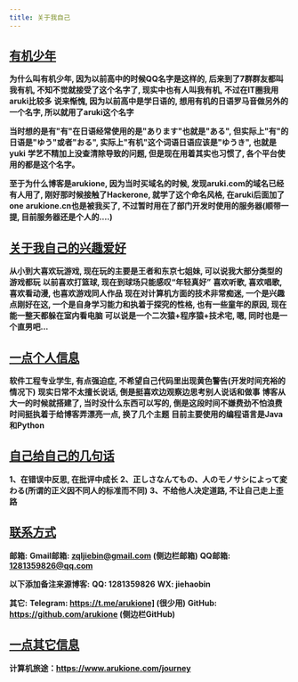 ```yaml
---
title: 关于我自己
---
```


## [**有机少年**](#有机少年)

**为什么叫有机少年, 因为以前高中的时候QQ名字是这样的, 后来到了7群群友都叫我有机, 不知不觉就接受了这个名字了, 现实中也有人叫我有机, 不过在IT圈我用aruki比较多**
**说来惭愧, 因为以前高中是学日语的, 想用有机的日语罗马音做另外的一个名字, 所以就用了aruki这个名字**

**当时想的是有"有"在日语经常使用的是"あります"也就是"ある", 但实际上"有"的日语是"ゆう"或者"おる", 实际上"有机"这个词语日语应该是"ゆうき", 也就是yuki**
**学艺不精加上没查清除导致的问题, 但是现在用着其实也习惯了, 各个平台使用的都是这个名字。**

**至于为什么博客是arukione, 因为当时买域名的时候, 发现aruki.com的域名已经有人用了, 刚好那时候接触了Hackerone, 就学了这个命名风格, 在aruki后面加了one**
**arukione.cn也是被我买了, 不过暂时用在了部门开发时使用的服务器(顺带一提, 目前服务器还是个人的....)**

## [**关于我自己的兴趣爱好**](#关于我自己的兴趣爱好)

**从小到大喜欢玩游戏, 现在玩的主要是王者和东京七姐妹, 可以说我大部分类型的游戏都玩**
**以前喜欢打篮球, 现在到球场只能感叹“年轻真好”**
**喜欢听歌, 喜欢唱歌, 喜欢看动漫, 也喜欢游戏同人作品**
**现在对计算机方面的技术非常痴迷, 一个是兴趣点刚好在这, 一个是自身学习能力和执着于探究的性格, 也有一些童年的原因, 现在能一整天都躲在室内看电脑**
**可以说是一个二次猿+程序猿+技术宅, 嗯, 同时也是一个直男吧...**

## [**一点个人信息**](#一点个人信息)

**软件工程专业学生, 有点强迫症, 不希望自己代码里出现黄色警告(开发时间充裕的情况下)**
**现实日常不太擅长说话, 倒是挺喜欢边观察边思考别人说话和做事**
**博客从大一的时候就搭建了, 当时没什么东西可以写的, 倒是这段时间不嫌费劲不怕浪费时间挺执着于给博客弄漂亮一点, 换了几个主题**
**目前主要使用的编程语言是Java和Python**

## [**自己给自己的几句话**](#自己给自己的几句话)

**1、在错误中反思, 在批评中成长**
**2、正しさなんてもの、人のモノサシによって変わる(所谓的正义因不同人的标准而不同)**
**3、不给他人决定道路, 不让自己走上歪路**

## [**联系方式**](#联系方式)

**邮箱:**
    **Gmail邮箱: zqljiebin@gmail.com  (侧边栏邮箱)**
    **QQ邮箱: 1281359826@qq.com**

**以下添加备注来源博客:**
    **QQ: 1281359826**
    **WX: jiehaobin**

**其它:**
    **Telegram: <https://t.me/arukione]>  (很少用)**
    **GitHub: <https://github.com/arukione>   (侧边栏GitHub)**

## [**一点其它信息**](#一点其他信息)

**计算机旅途：<https://www.arukione.com/journey>**
